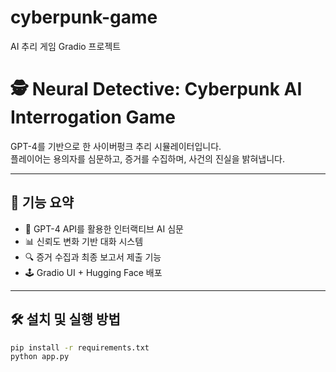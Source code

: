 # cyberpunk-game
AI 추리 게임 Gradio 프로젝트
# 🕵️ Neural Detective: Cyberpunk AI Interrogation Game

GPT-4를 기반으로 한 사이버펑크 추리 시뮬레이터입니다.  
플레이어는 용의자를 심문하고, 증거를 수집하며, 사건의 진실을 밝혀냅니다.

---

## 🧠 기능 요약
- 🤖 GPT-4 API를 활용한 인터랙티브 AI 심문
- 📊 신뢰도 변화 기반 대화 시스템
- 🔍 증거 수집과 최종 보고서 제출 기능
- 🕹️ Gradio UI + Hugging Face 배포

---

## 🛠️ 설치 및 실행 방법

```bash
pip install -r requirements.txt
python app.py
